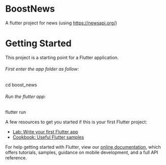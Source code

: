 # BoostNews

A flutter project for news (using https://newsapi.org/)

# Getting Started

This project is a starting point for a Flutter application.

###### First enter the app folder as follow:
cd boost_news

###### Run the flutter app:
flutter run


A few resources to get you started if this is your first Flutter project:

- [Lab: Write your first Flutter app](https://flutter.dev/docs/get-started/codelab)
- [Cookbook: Useful Flutter samples](https://flutter.dev/docs/cookbook)

For help getting started with Flutter, view our
[online documentation](https://flutter.dev/docs), which offers tutorials,
samples, guidance on mobile development, and a full API reference.
